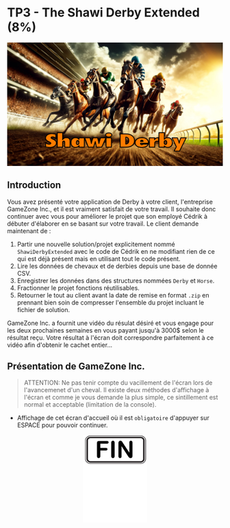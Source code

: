 # TP3 - The Shawi Derby Extended (8%)

<p align="Center"><img src="./images/derby.png" alt="drawing" width="550"/></p>

## Introduction

Vous avez présenté votre application de Derby à votre client, l'entreprise GameZone Inc., et il est vraiment satisfait de votre travail. Il souhaite donc continuer avec vous pour améliorer le projet que son employé Cédrik à débuter d'élaborer en se basant sur votre travail. Le client demande maintenant de :

1. Partir une nouvelle solution/projet explicitement nommé `ShawiDerbyExtended` avec le code de Cédrik en ne modifiant rien de ce qui est déjà présent mais en utilisant tout le code présent.
2. Lire les données de chevaux et de derbies depuis une base de donnée CSV.
3. Enregistrer les données dans des structures nommées `Derby` et `Horse`.
4. Fractionner le projet fonctions réutilisables.
5. Retourner le tout au client avant la date de remise en format `.zip` en prennant bien soin de compresser l'ensemble du projet incluant le fichier de solution.

GameZone Inc. a fournit une vidéo du résulat désiré et vous engage pour les deux prochaines semaines en vous payant jusqu'à 3000$ selon le résultat reçu.  Votre résultat à l'écran doit correspondre parfaitement à ce vidéo afin d'obtenir le cachet entier...

## Présentation de GameZone Inc.



> ATTENTION: Ne pas tenir compte du vacillement de l'écran lors de l'avancemenet d'un cheval. Il existe deux méthodes d'affichage à l'écran et comme je vous demande la plus simple, ce sintillement est normal et acceptable (limitation de la console).

- Affichage de cet écran d'accueil où il est `obligatoire` d'appuyer sur ESPACE pour pouvoir continuer.


<p align="Center"><img src="./images/end.png" alt="drawing" width="150"/></p>

